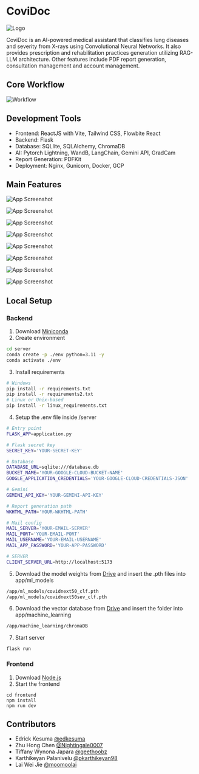 # CoviDoc
![Logo](https://i.postimg.cc/fb3DpzLM/covidoc-logo-motto.png)

CoviDoc is an AI-powered medical assistant that classifies lung diseases and severity from X-rays using Convolutional Neural Networks. It also provides prescription and rehabilitation practices generation utilizing RAG-LLM architecture. Other features include PDF report generation, consultation management and account management.

## Core Workflow
![Workflow](https://i.postimg.cc/9QdGT2VF/covidoc-workflow.png)

## Development Tools
- Frontend: ReactJS with Vite, Tailwind CSS, Flowbite React
- Backend: Flask
- Database: SQLlite, SQLAlchemy, ChromaDB
- AI: Pytorch Lightning, WandB, LangChain, Gemini API, GradCam
- Report Generation: PDFKit
- Deployment: Nginx, Gunicorn, Docker, GCP


## Main Features
![App Screenshot](https://i.postimg.cc/3wVwDQy3/image.png)

![App Screenshot](https://i.postimg.cc/YCVgFSLF/image.png)

![App Screenshot](https://i.postimg.cc/Y09q81JC/image.png)

![App Screenshot](https://i.postimg.cc/wBQqpfzB/image.png)

![App Screenshot](https://i.postimg.cc/3xg7XSdZ/image.png)

![App Screenshot](https://i.postimg.cc/ZnBzCjGp/image.png)

![App Screenshot](https://i.postimg.cc/BZkGd9Fg/image.png)

![App Screenshot](https://i.postimg.cc/YjKZj7fB/image.png)

## Local Setup

### Backend
1. Download [Miniconda](https://docs.anaconda.com/miniconda/miniconda-install/)
2. Create environment
```bash
cd server
conda create -p ./env python=3.11 -y
conda activate ./env
```
3. Install requirements
```bash
# Windows
pip install -r requirements.txt
pip install -r requirements2.txt
# Linux or Unix-based
pip install -r linux_requirements.txt
```
4. Setup the .env file inside /server
```bash
# Entry point
FLASK_APP=application.py

# Flask secret key
SECRET_KEY='YOUR-SECRET-KEY'

# Database
DATABASE_URL=sqlite:///database.db
BUCKET_NAME='YOUR-GOOGLE-CLOUD-BUCKET-NAME'
GOOGLE_APPLICATION_CREDENTIALS='YOUR-GOOGLE-CLOUD-CREDENTIALS-JSON'

# Gemini
GEMINI_API_KEY='YOUR-GEMINI-API-KEY'

# Report generation path
WKHTML_PATH='YOUR-WKHTML-PATH'

# Mail config
MAIL_SERVER='YOUR-EMAIL-SERVER'
MAIL_PORT='YOUR-EMAIL-PORT'
MAIL_USERNAME='YOUR-EMAIL-USERNAME'
MAIL_APP_PASSWORD='YOUR-APP-PASSWORD'

# SERVER
CLIENT_SERVER_URL=http://localhost:5173
```

5. Download the model weights from [Drive](https://drive.google.com/drive/u/2/folders/1TpP7ds85-MoMSQ9r_nHCOg9FPqihmctC) and insert the .pth files into app/ml_models
```bash
/app/ml_models/covidnext50_clf.pth
/app/ml_models/covidnext50sev_clf.pth
```

6. Download the vector database from [Drive](https://drive.google.com/drive/u/2/folders/1TpP7ds85-MoMSQ9r_nHCOg9FPqihmctC) and insert the folder into app/machine_learning
```bash
/app/machine_learning/chromaDB
```

7. Start server
```
flask run
```

### Frontend
1. Download [Node.js](https://nodejs.org/en/download/prebuilt-installer)
2. Start the frontend
```
cd frontend
npm install
npm run dev
```

## Contributors

- Edrick Kesuma [@edkesuma](https://www.github.com/edkesuma)
- Zhu Hong Chen [@Nightingale0007](https://github.com/Nightingale0007)
- Tiffany Wynona Japara [@geethoobz](https://github.com/geethoobz)
- Karthikeyan Palanivelu [@pkarthikeyan98](https://github.com/pkarthikeyan98)
- Lai Wei Jie [@moomoolai](https://github.com/moomoolai)


